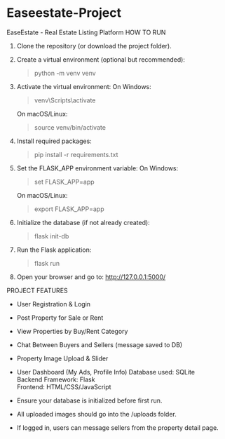 # Easeestate-Project

EaseEstate - Real Estate Listing Platform
HOW TO RUN

1. Clone the repository (or download the project folder).
2. Create a virtual environment (optional but recommended):
   > python -m venv venv

3. Activate the virtual environment:
   On Windows:
   > venv\Scripts\activate

   On macOS/Linux:
   > source venv/bin/activate

4. Install required packages:
   > pip install -r requirements.txt

5. Set the FLASK_APP environment variable:
   On Windows:
   > set FLASK_APP=app

   On macOS/Linux:
   > export FLASK_APP=app

6. Initialize the database (if not already created):
   > flask init-db

7. Run the Flask application:
   > flask run

8. Open your browser and go to:
   http://127.0.0.1:5000/



PROJECT FEATURES

- User Registration & Login
- Post Property for Sale or Rent
- View Properties by Buy/Rent Category
- Chat Between Buyers and Sellers (message saved to DB)
- Property Image Upload & Slider
- User Dashboard (My Ads, Profile Info)
Database used: SQLite  
Backend Framework: Flask  
Frontend: HTML/CSS/JavaScript

- Ensure your database is initialized before first run.
- All uploaded images should go into the /uploads folder.
- If logged in, users can message sellers from the property detail page.



